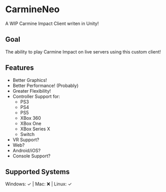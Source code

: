 # CarmineNeo
A WIP Carmine Impact Client writen in Unity!

## Goal
The ability to play Carmine Impact on live servers using this custom client!

## Features
- Better Graphics!
- Better Performance! (Probably)
- Greater Flexibility!
- Controller Support for:
  - PS3
  - PS4
  - PS5
  - XBox 360
  - XBox One
  - XBox Series X
  - Switch
- VR Support?
- Web?
- Android/iOS?
- Console Support?

## Supported Systems
Windows: ✓ | Mac: ❌ | Linux: ✓

